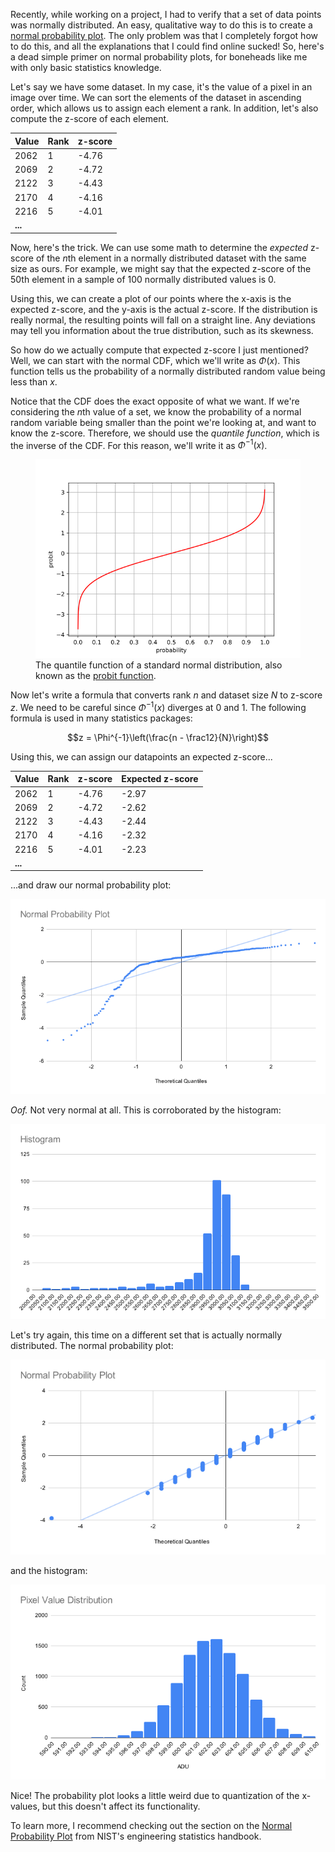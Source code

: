 Recently, while working on a project, I had to verify that a set of data points was normally distributed. An easy, qualitative way to do this is to create a [normal probability plot](https://en.wikipedia.org/wiki/Normal_probability_plot). The only problem was that I completely forgot how to do this, and all the explanations that I could find online sucked! So, here's a dead simple primer on normal probability plots, for boneheads like me with only basic statistics knowledge.

Let's say we have some dataset. In my case, it's the value of a pixel in an image over time. We can sort the elements of the dataset in ascending order, which allows us to assign each element a rank. In addition, let's also compute the z-score of each element.

| Value | Rank | z-score |
|-------|------|---------|
| 2062  | 1    | -4.76   |
| 2069  | 2    | -4.72   |
| 2122  | 3    | -4.43   |
| 2170  | 4    | -4.16   |
| 2216  | 5    | -4.01   |
| **...** | |

Now, here's the trick. We can use some math to determine the *expected* z-score of the *n*th element in a normally distributed dataset with the same size as ours. For example, we might say that the expected z-score of the 50th element in a sample of 100 normally distributed values is 0.

Using this, we can create a plot of our points where the x-axis is the expected z-score, and the y-axis is the actual z-score. If the distribution is really normal, the resulting points will fall on a straight line. Any deviations may tell you information about the true distribution, such as its skewness.

So how do we actually compute that expected z-score I just mentioned? Well, we can start with the normal CDF, which we'll write as $\Phi(x)$. This function tells us the probability of a normally distributed random value being less than $x$.

Notice that the CDF does the exact opposite of what we want. If we're considering the *n*th value of a set, we know the probability of a normal random variable being smaller than the point we're looking at, and want to know the z-score. Therefore, we should use the *quantile function*, which is the inverse of the CDF. For this reason, we'll write it as $\Phi^{-1}(x)$.

<figure>
    <img src="quantile-function.png">
    <figcaption>The quantile function of a standard normal distribution, also known as the <a href="https://en.wikipedia.org/wiki/Probit">probit function</a>.</figcaption>
</figure>

Now let's write a formula that converts rank $n$ and dataset size $N$ to z-score $z$. We need to be careful since $\Phi^{-1}(x)$ diverges at $0$ and $1$. The following formula is used in many statistics packages:

$$z = \Phi^{-1}\left(\frac{n - \frac12}{N}\right)$$

Using this, we can assign our datapoints an expected z-score...

| Value | Rank | z-score | Expected z-score |
|-------|------|---------|------------------|
| 2062  | 1    | -4.76   | -2.97            |
| 2069  | 2    | -4.72   | -2.62            |
| 2122  | 3    | -4.43   | -2.44            |
| 2170  | 4    | -4.16   | -2.32            |
| 2216  | 5    | -4.01   | -2.23            |
| **...** | |

...and draw our normal probability plot:

![normal probability plot showing severe skew](normal-probability-plot.png)

*Oof.* Not very normal at all. This is corroborated by the histogram:

![histogram showing left skew](histogram.png)

Let's try again, this time on a different set that is actually normally distributed. The normal probability plot:

![second normality plot showing linear relationship](normal-probability-plot-2.png)

and the histogram:

![histogram showing normal distribution](histogram-2.png)

Nice! The probability plot looks a little weird due to quantization of the x-values, but this doesn't affect its functionality.

To learn more, I recommend checking out the section on the [Normal Probability Plot](https://www.itl.nist.gov/div898/handbook/eda/section3/normprpl.htm) from NIST's engineering statistics handbook.